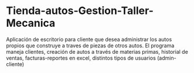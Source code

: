 # Tienda-autos-Gestion-Taller-Mecanica
Aplicación de escritorio para cliente que desea administrar los autos propios que construye a traves de piezas de otros autos. El programa maneja clientes, creación de autos a través de materias primas, historial de ventas, facturas-reportes en excel, distintos tipos de usuarios (admin-cliente)
